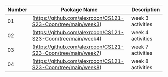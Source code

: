
| Number | Package Name | Description |
| ------ | ------------ | ----------- | 
|   01   | (https://github.com/alexrcoon/CS121-S23-Coon/tree/main/week3)             | week 3 activities            | 
|   02   | (https://github.com/alexrcoon/CS121-S23-Coon/tree/main/week4)             |    week 4 activities         | 
|   03   | (https://github.com/alexrcoon/CS121-S23-Coon/tree/main/week7)             |         week 7 activities    | 
|   04   | (https://github.com/alexrcoon/CS121-S23-Coon/tree/main/week8)             |         week 8 activities    | 


